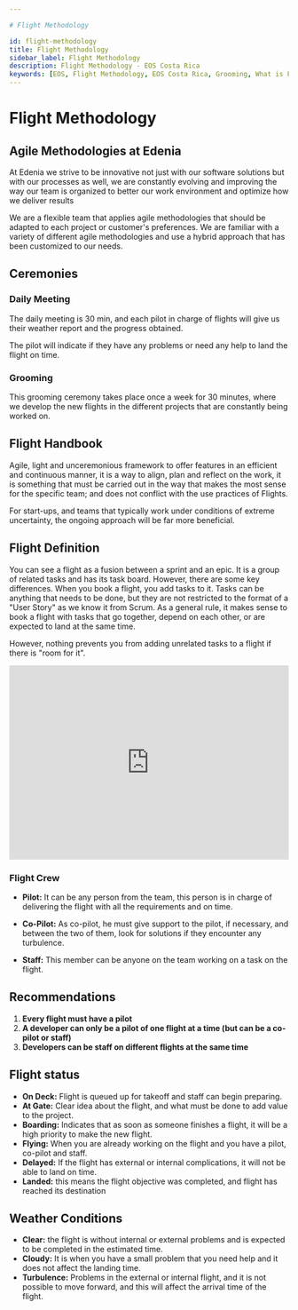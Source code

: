 ```yaml
---

# Flight Methodology

id: flight-methodology
title: Flight Methodology
sidebar_label: Flight Methodology
description: Flight Methodology - EOS Costa Rica
keywords: [EOS, Flight Methodology, EOS Costa Rica, Grooming, What is Flight Methodology, What is Flight Methodology For]
---
```


# Flight Methodology


## Agile Methodologies at Edenia

At Edenia we strive to be innovative not just with our software solutions but with our processes as well, we are constantly evolving and improving the way our team is organized to better our work environment and optimize how we deliver results

We are a flexible team that applies agile methodologies that should be adapted to each project or customer's preferences. We are familiar with a variety of different agile methodologies and use a hybrid approach that has been customized to our needs.

## Ceremonies

### Daily Meeting 

The daily meeting is 30 min, and each pilot in charge of flights will give us their weather report and the progress obtained.

The pilot will indicate if they have any problems or need any help to land the flight on time.

### Grooming

This grooming ceremony takes place once a week for 30 minutes, where we develop the new flights in the different projects that are constantly being worked on.

## Flight Handbook

Agile, light and unceremonious framework to offer features in an efficient and continuous manner, it is a way to align, plan and reflect on the work, it is something that must be carried out in the way that makes the most sense for the specific team; and does not conflict with the use practices of Flights.

For start-ups, and teams that typically work under conditions of extreme uncertainty, the ongoing approach will be far more beneficial.

## Flight Definition 

You can see a flight as a fusion between a sprint and an epic. It is a group of related tasks and has its task board. However, there are some key differences.
When you book a flight, you add tasks to it. Tasks can be anything that needs to be done, but they are not restricted to the format of a "User Story" as we know it from Scrum. As a general rule, it makes sense to book a flight with tasks that go together, depend on each other, or are expected to land at the same time.

However, nothing prevents you from adding unrelated tasks to a flight if there is "room for it".

<iframe width="100%" height="350" src="https://www.youtube.com/embed/pCShsesxRZA" title="YouTube video player" frameBorder="0" allow="accelerometer; autoplay; clipboard-write; encrypted-media; gyroscope; picture-in-picture" allowFullScreen></iframe>

### Flight Crew

- **Pilot:** It can be any person from the team, this person is in charge of delivering the flight with all the requirements and on time.

- **Co-Pilot:** As co-pilot, he must give support to the pilot, if necessary, and between the two of them, look for solutions if they encounter any turbulence.

- **Staff:** This member can be anyone on the team working on a task on the flight.

## Recommendations 

1. **Every flight must have a pilot**
2. **A developer can only be a pilot of one flight at a time (but can be a co-pilot or staff)**
3. **Developers can be staff on different flights at the same time**

## Flight status 

- **On Deck:** Flight is queued up for takeoff and staff can begin preparing.
- **At Gate:** Clear idea about the flight, and what must be done to add value to the project.
- **Boarding:** Indicates that as soon as someone finishes a flight, it will be a high priority to make the new flight.
- **Flying:** When you are already working on the flight and you have a pilot, co-pilot and staff.
- **Delayed:** If the flight has external or internal complications, it will not be able to land on time.
- **Landed:** this means the flight objective was completed, and flight has reached its destination

## Weather Conditions

- **Clear:** the flight is without internal or external problems and is expected to be completed in the estimated time.
- **Cloudy:** It is when you have a small problem that you need help and it does not affect the landing time.
- **Turbulence:** Problems in the external or internal flight, and it is not possible to move forward, and this will affect the arrival time of the flight.
